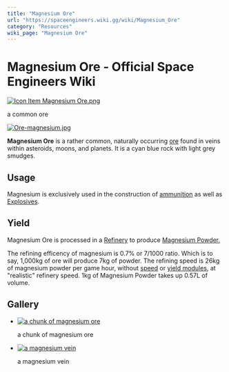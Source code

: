 ```yaml
---
title: "Magnesium Ore"
url: "https://spaceengineers.wiki.gg/wiki/Magnesium_Ore"
category: "Resources"
wiki_page: "Magnesium Ore"
---
```


# Magnesium Ore - Official Space Engineers Wiki

[![Icon Item Magnesium Ore.png](https://spaceengineers.wiki.gg/images/thumb/c/c5/Icon_Item_Magnesium_Ore.png/100px-Icon_Item_Magnesium_Ore.png?308afb)](https://spaceengineers.wiki.gg/wiki/File:Icon_Item_Magnesium_Ore.png)

a common ore

[![Ore-magnesium.jpg](https://spaceengineers.wiki.gg/images/thumb/f/f6/Ore-magnesium.jpg/320px-Ore-magnesium.jpg?ba9e92)](https://spaceengineers.wiki.gg/wiki/File:Ore-magnesium.jpg)

**Magnesium Ore** is a rather common, naturally occurring [ore](https://spaceengineers.wiki.gg/wiki/Ores "Ores") found in veins within asteroids, moons, and planets. It is a cyan blue rock with light grey smudges.

## Usage

Magnesium is exclusively used in the construction of [ammunition](https://spaceengineers.wiki.gg/wiki/Ammunition "Ammunition") as well as [Explosives](https://spaceengineers.wiki.gg/wiki/Explosives "Explosives").

## Yield

Magnesium Ore is processed in a [Refinery](https://spaceengineers.wiki.gg/wiki/Refinery "Refinery") to produce [Magnesium Powder.](https://spaceengineers.wiki.gg/wiki/Magnesium_Powder "Magnesium Powder")

The refining efficency of magnesium is 0.7% or 7/1000 ratio. Which is to say, 1,000kg of ore will produce 7kg of powder. The refining speed is 26kg of magnesium powder per game hour, without [speed](https://spaceengineers.wiki.gg/wiki/Speed_Module "Speed Module") or [yield modules](https://spaceengineers.wiki.gg/wiki/Yield_Module "Yield Module"), at "realistic" refinery speed. 1kg of Magnesium Powder takes up 0.57L of volume.

## Gallery

*   [![a chunk of magnesium ore](https://spaceengineers.wiki.gg/images/thumb/2/2b/Magnesium_ore.png/120px-Magnesium_ore.png?c4973b)](https://spaceengineers.wiki.gg/wiki/File:Magnesium_ore.png "a chunk of magnesium ore")
    
    a chunk of magnesium ore
    
*   [![a magnesium vein](https://spaceengineers.wiki.gg/images/thumb/a/a7/Magnesim_Ore_Vein.png/120px-Magnesim_Ore_Vein.png?1fa266)](https://spaceengineers.wiki.gg/wiki/File:Magnesim_Ore_Vein.png "a magnesium vein")
    
    a magnesium vein